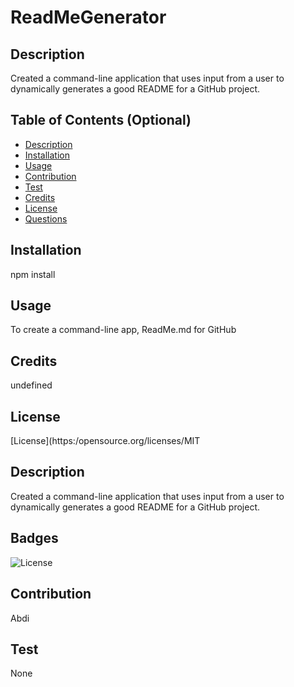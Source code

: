 # ReadMeGenerator

## Description 

Created a command-line application that uses input from a user to dynamically generates a good README for a GitHub project.

## Table of Contents (Optional)



* [Description](#description)
* [Installation](#installation)
* [Usage](#usage)
* [Contribution](#contribution)
* [Test](#test)
* [Credits](#credits)
* [License](#license)
* [Questions](#questions)

## Installation

npm install

## Usage 

To create a command-line app, ReadMe.md for GitHub  


## Credits

undefined 


## License
[License](https:/opensource.org/licenses/MIT

## Description
Created a command-line application that uses input from a user to dynamically generates a good README for a GitHub project.






## Badges
![License](https://img.shields.io/badge/License-MIT-blue.svg "License Badge")





## Contribution
Abdi 


## Test
None






  